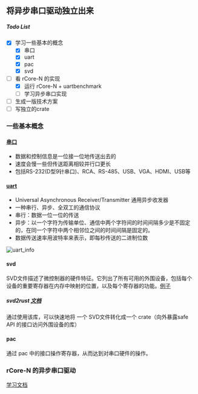 ## 将异步串口驱动独立出来

##### Todo List

+ [x] 学习一些基本的概念
    + [x] 串口
    + [x] uart
    + [x] pac
    + [x] svd
+ [ ] 看 rCore-N 的实现
    + [x] 运行 rCore-N + uartbenchmark
    + [ ] 学习异步串口实现
+ [ ] 生成一版技术方案
+ [ ] 写独立的crate

### 一些基本概念

#### [串口](https://blog.csdn.net/fuhanghang/article/details/123274451)

+ 数据和控制信息是一位接一位地传送出去的
+ 速度会慢一些但传送距离相较并行口更长
+ 包括RS-232(D型9针串口)、RCA、RS-485、USB、VGA、HDMI、USB等

#### [uart](https://zhuanlan.zhihu.com/p/150504364)

+ Universal Asynchronous Receiver/Transmitter 通用异步收发器
+ 一种串行、异步、全双工的通信协议
+ 串行：数据一位一位的传送
+ 异步：以一个字符为传输单位、通信中两个字符间的时间间隔多少是不固定的，在同一个字符中两个相邻位之间的时间间隔是固定的。
+ 数据传送速率用波特率来表示，即每秒传送的二进制位数

![uart_info](\img\uart_info.png)

#### svd

SVD文件描述了微控制器的硬件特征。它列出了所有可用的外围设备，包括每个设备的重要寄存器在内存中映射的位置，以及每个寄存器的功能。[例子](https://github.com/duskmoon314/rCore-N/blob/41796b85015a3e3080302270f9ab768827dd1426/pac/qemu-pac/qemu-16550.svd)

##### svd2rust [文档](https://docs.rs/svd2rust/latest/svd2rust/index.html)

通过使用该库，可以快速地将 一个 SVD文件转化成一个 crate（向外暴露safe API 的接口访问外围设备的库）

#### pac

通过 pac 中的接口操作寄存器，从而达到对串口硬件的操作。



### rCore-N 的异步串口驱动

[学习文档](../rCore-N.md) 








